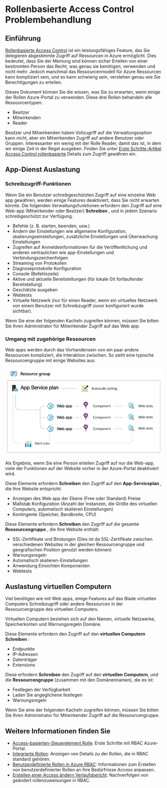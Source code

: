 <properties
    pageTitle="Rollenbasierte Behandeln von Problemen Steuerelement | Microsoft Azure"
    description="Erhalten von Hilfe bei Problemen oder Fragen zur Rolle basierend Access Control Ressourcen."
    services="azure-portal"
    documentationCenter="na"
    authors="kgremban"
    manager="femila"
    editor=""/>

<tags
    ms.service="active-directory"
    ms.workload="identity"
    ms.tgt_pltfrm="na"
    ms.devlang="na"
    ms.topic="article"
    ms.date="07/12/2016"
    ms.author="kgremban"/>

# <a name="role-based-access-control-troubleshooting"></a>Rollenbasierte Access Control Problembehandlung

## <a name="introduction"></a>Einführung

[Rollenbasierte Access Control](role-based-access-control-configure.md) ist ein leistungsfähiges Feature, das Sie delegieren abgestimmte Zugriff auf Ressourcen in Azure ermöglicht. Dies bedeutet, dass Sie der Meinung sind können sicher Erteilen von einer bestimmten Person das Recht, was genau sie benötigen, verwenden und nicht mehr. Jedoch manchmal das Ressourcenmodell für Azure Ressourcen kann kompliziert sein, und es kann schwierig sein, verstehen genau wie Sie Berechtigungen zu erteilen.

Dieses Dokument können Sie die wissen, was Sie zu erwarten, wenn einige der Rollen Azure-Portal zu verwenden. Diese drei Rollen behandeln alle Ressourcentypen:

- Besitzer  
- Mitwirkenden  
- Reader  

Besitzer und Mitwirkenden haben Vollzugriff auf die Verwaltungsoption kann nicht, aber ein Mitwirkenden Zugriff auf andere Benutzer oder Gruppen. Interessanter ein wenig mit der Rolle Reader, damit das ist, in dem wir einige Zeit in der Regel ausgeben. Finden Sie unter [Erste Schritte-Artikel Access Control rollenbasierte](role-based-access-control-configure.md) Details zum Zugriff gewähren ein.

## <a name="app-service-workloads"></a>App-Dienst Auslastung

### <a name="write-access-capabilities"></a>Schreibzugriff-Funktionen

Wenn Sie ein Benutzer schreibgeschützten Zugriff auf eine einzelne Web app gewähren, werden einige Features deaktiviert, dass Sie nicht erwarten könnte. Die folgenden Verwaltungsfunktionen erfordern den Zugriff auf eine Web-app (Mitwirkender oder Besitzer) **Schreiben** , und in jedem Szenario schreibgeschützt zur Verfügung.

- Befehle (z. B. starten, beenden, usw.)
- Ändern der Einstellungen wie allgemeine Konfiguration, skalierungseinstellungen, zusätzliche Einstellungen und Überwachung Einstellungen
- Zugreifen auf Anmeldeinformationen für die Veröffentlichung und anderen vertraulichen wie app-Einstellungen und Verbindungszeichenfolgen
- Streaming von Protokollen
- Diagnoseprotokolle Konfiguration
- Console (Befehlszeile)
- Aktive und aktuelle Bereitstellungen (für lokale Git fortlaufender Bereitstellung)
- Geschätzte ausgeben
- Webtests
- Virtuelle Netzwerk (nur für einen Reader, wenn ein virtuelles Netzwerk von einem Benutzer mit Schreibzugriff zuvor konfiguriert wurde sichtbar).

Wenn Sie eine der folgenden Kacheln zugreifen können, müssen Sie bitten Sie Ihren Administrator für Mitwirkender Zugriff auf das Web app.

### <a name="dealing-with-related-resources"></a>Umgang mit zugehörige Ressourcen

Web apps werden durch das Vorhandensein von ein paar andere Ressourcen kompliziert, die Interaktion zwischen. So sieht eine typische Ressourcengruppe mit einige Websites aus:

![Web app-Ressourcengruppe](./media/role-based-access-control-troubleshooting/website-resource-model.png)

Als Ergebnis, wenn Sie eine Person erteilen Zugriff auf nur die Web-app, viele der Funktionen auf der Website vorher in der Azure-Portal deaktiviert wird.

Diese Elemente erfordern **Schreiben** den Zugriff auf den **App-Serviceplan** , die Ihre Website entspricht:  

- Anzeigen des Web app der Ebene (Free oder Standard) Preise  
- Maßstab Konfiguration (Anzahl der Instanzen, die Größe des virtuellen Computers, automatisch skalieren Einstellungen)  
- Kontingente (Speicher, Bandbreite, CPU)  

Diese Elemente erfordern **Schreiben** den Zugriff auf die gesamte **Ressourcengruppe** , die Ihre Website enthält:  

- SSL-Zertifikate und Bindungen (Dies ist da SSL-Zertifikate zwischen verschiedenen Websites in der gleichen Ressourcengruppe und geografischen Position genutzt werden können)  
- Warnungsregeln  
- Automatisch skalieren-Einstellungen  
- Anwendung Einsichten Komponenten  
- Webtests  

## <a name="virtual-machine-workloads"></a>Auslastung virtuellen Computern

Viel benötigen wie mit Web apps, einige Features auf das Blade virtuellen Computers Schreibzugriff oder andere Ressourcen in der Ressourcengruppe des virtuellen Computers.

Virtuellen Computern beziehen sich auf den Namen, virtuelle Netzwerke, Speicherkonten und Warnungsregeln Domäne.

Diese Elemente erfordern den Zugriff auf den **virtuellen Computern** **Schreiben** :

- Endpunkte  
- IP-Adressen  
- Datenträger  
- Extensions  

Diese erfordern **Schreiben** den Zugriff auf den **virtuellen Computern**, und die **Ressourcengruppe** (zusammen mit den Domänennamen), die es ist:  

- Festlegen der Verfügbarkeit  
- Laden Sie angeglichene festlegen  
- Warnungsregeln  

Wenn Sie eine der folgenden Kacheln zugreifen können, müssen Sie bitten Sie Ihren Administrator für Mitwirkender Zugriff auf die Ressourcengruppe.

## <a name="see-more"></a>Weitere Informationen finden Sie
- [Access-basierten-Steuerelement Rolle](role-based-access-control-configure.md): Erste Schritte mit RBAC Azure-Portal.
- [Integrierte Rollen](role-based-access-built-in-roles.md): Anzeigen von Details zu der Rollen, die in RBAC standard gehören.
- [Benutzerdefinierte Rollen in Azure RBAC](role-based-access-control-custom-roles.md): Informationen zum Erstellen von benutzerdefinierter Rollen an Ihre Bedürfnisse Access anpassen.
- [Erstellen einer Access ändern Verlaufsbericht](role-based-access-control-access-change-history-report.md): Nachverfolgen von geändert rollenzuweisungen in RBAC.
